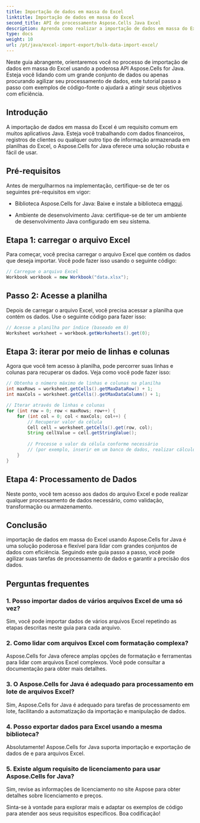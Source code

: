 ```yaml
---
title: Importação de dados em massa do Excel
linktitle: Importação de dados em massa do Excel
second_title: API de processamento Aspose.Cells Java Excel
description: Aprenda como realizar a importação de dados em massa do Excel usando Aspose.Cells for Java API. Simplifique seu processamento de dados com este guia passo a passo.
type: docs
weight: 10
url: /pt/java/excel-import-export/bulk-data-import-excel/
---
```


Neste guia abrangente, orientaremos você no processo de importação de dados em massa do Excel usando a poderosa API Aspose.Cells for Java. Esteja você lidando com um grande conjunto de dados ou apenas procurando agilizar seu processamento de dados, este tutorial passo a passo com exemplos de código-fonte o ajudará a atingir seus objetivos com eficiência.

## Introdução

A importação de dados em massa do Excel é um requisito comum em muitos aplicativos Java. Esteja você trabalhando com dados financeiros, registros de clientes ou qualquer outro tipo de informação armazenada em planilhas do Excel, o Aspose.Cells for Java oferece uma solução robusta e fácil de usar.

## Pré-requisitos

Antes de mergulharmos na implementação, certifique-se de ter os seguintes pré-requisitos em vigor:

-  Biblioteca Aspose.Cells for Java: Baixe e instale a biblioteca em[aqui](https://releases.aspose.com/cells/java/).

- Ambiente de desenvolvimento Java: certifique-se de ter um ambiente de desenvolvimento Java configurado em seu sistema.

## Etapa 1: carregar o arquivo Excel

Para começar, você precisa carregar o arquivo Excel que contém os dados que deseja importar. Você pode fazer isso usando o seguinte código:

```java
// Carregue o arquivo Excel
Workbook workbook = new Workbook("data.xlsx");
```

## Passo 2: Acesse a planilha

Depois de carregar o arquivo Excel, você precisa acessar a planilha que contém os dados. Use o seguinte código para fazer isso:

```java
// Acesse a planilha por índice (baseado em 0)
Worksheet worksheet = workbook.getWorksheets().get(0);
```

## Etapa 3: iterar por meio de linhas e colunas

Agora que você tem acesso à planilha, pode percorrer suas linhas e colunas para recuperar os dados. Veja como você pode fazer isso:

```java
// Obtenha o número máximo de linhas e colunas na planilha
int maxRows = worksheet.getCells().getMaxDataRow() + 1;
int maxCols = worksheet.getCells().getMaxDataColumn() + 1;

// Iterar através de linhas e colunas
for (int row = 0; row < maxRows; row++) {
    for (int col = 0; col < maxCols; col++) {
        // Recuperar valor da célula
        Cell cell = worksheet.getCells().get(row, col);
        String cellValue = cell.getStringValue();
        
        // Processe o valor da célula conforme necessário
        // (por exemplo, inserir em um banco de dados, realizar cálculos, etc.)
    }
}
```

## Etapa 4: Processamento de Dados

Neste ponto, você tem acesso aos dados do arquivo Excel e pode realizar qualquer processamento de dados necessário, como validação, transformação ou armazenamento.

## Conclusão

importação de dados em massa do Excel usando Aspose.Cells for Java é uma solução poderosa e flexível para lidar com grandes conjuntos de dados com eficiência. Seguindo este guia passo a passo, você pode agilizar suas tarefas de processamento de dados e garantir a precisão dos dados.

## Perguntas frequentes

### 1. Posso importar dados de vários arquivos Excel de uma só vez?

Sim, você pode importar dados de vários arquivos Excel repetindo as etapas descritas neste guia para cada arquivo.

### 2. Como lidar com arquivos Excel com formatação complexa?

Aspose.Cells for Java oferece amplas opções de formatação e ferramentas para lidar com arquivos Excel complexos. Você pode consultar a documentação para obter mais detalhes.

### 3. O Aspose.Cells for Java é adequado para processamento em lote de arquivos Excel?

Sim, Aspose.Cells for Java é adequado para tarefas de processamento em lote, facilitando a automatização da importação e manipulação de dados.

### 4. Posso exportar dados para Excel usando a mesma biblioteca?

Absolutamente! Aspose.Cells for Java suporta importação e exportação de dados de e para arquivos Excel.

### 5. Existe algum requisito de licenciamento para usar Aspose.Cells for Java?

Sim, revise as informações de licenciamento no site Aspose para obter detalhes sobre licenciamento e preços.

Sinta-se à vontade para explorar mais e adaptar os exemplos de código para atender aos seus requisitos específicos. Boa codificação!